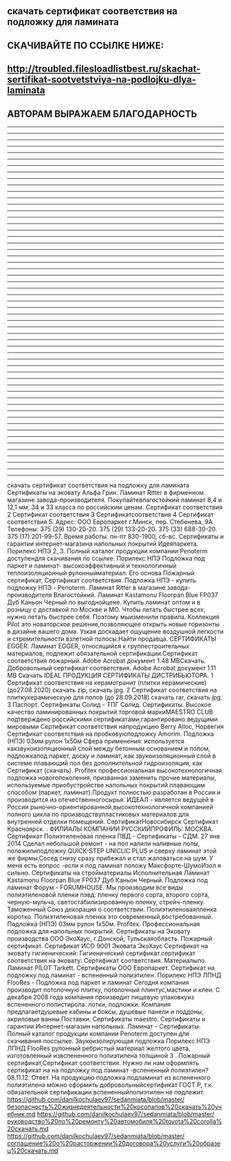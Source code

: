 скачать сертификат соответствия на подложку для ламината
--------------------------------------------------
СКАЧИВАЙТЕ ПО ССЫЛКЕ НИЖЕ:
--------------------------------------------------
http://troubled.filesloadlistbest.ru/skachat-sertifikat-sootvetstviya-na-podlojku-dlya-laminata
--------------------------------------------------
АВТОРАМ ВЫРАЖАЕМ БЛАГОДАРНОСТЬ
--------------------------------------------------
--------------------------------------------------
--------------------------------------------------
--------------------------------------------------
--------------------------------------------------
--------------------------------------------------
--------------------------------------------------
--------------------------------------------------
--------------------------------------------------
--------------------------------------------------
--------------------------------------------------
--------------------------------------------------
--------------------------------------------------
--------------------------------------------------
--------------------------------------------------
--------------------------------------------------
--------------------------------------------------
--------------------------------------------------
--------------------------------------------------
--------------------------------------------------
--------------------------------------------------
--------------------------------------------------
--------------------------------------------------
--------------------------------------------------
--------------------------------------------------
--------------------------------------------------
--------------------------------------------------
--------------------------------------------------
--------------------------------------------------
--------------------------------------------------
--------------------------------------------------
--------------------------------------------------
--------------------------------------------------
--------------------------------------------------
--------------------------------------------------
--------------------------------------------------
--------------------------------------------------
--------------------------------------------------
--------------------------------------------------
--------------------------------------------------
--------------------------------------------------
--------------------------------------------------
--------------------------------------------------
--------------------------------------------------
--------------------------------------------------
--------------------------------------------------
--------------------------------------------------
--------------------------------------------------
--------------------------------------------------
--------------------------------------------------
--------------------------------------------------
--------------------------------------------------
--------------------------------------------------
--------------------------------------------------
--------------------------------------------------
--------------------------------------------------
скачать сертификат соответствия на подложку для ламината Сертификаты на эковату  Альфа Грин. Ламинат Ritter в фирменном магазине завода-производителя. Покупайтевлагостойкий ламинат 8,4 и 12,1 мм, 34 и 33 класса по российским ценам. Сертификат соответствия 2  Сертификат соответствия 3  Сертификатсоответствия 4  Сертификат соответствия 5. Адрес: ООО Европаркет г.Минск, пер. Стебенева, 9А. Телефоны: 375 (29) 130-20-20. 375 (29) 133-20-20. 375 (33) 688-30-20. 375 (17) 201-99-57. Время работы: пн-пт 830-1900, сб-вс. Сертификаты и гарантии интернет-магазина напольных покрытий Идеяпаркета. Порилекс НПЭ 2, 3. Полный каталог продукции компании Penoterm доступендля скачивания по ссылке.  Порилекс НПЭ Подложка под паркет и ламинат- высокоэффективный и технологичный теплоизоляционный рулонныйматериал. Его основа  Пожарный сертификат, Сертификат соответствия. Подложка НПЭ - купить подложку НПЭ - Penoterm. Ламинат Ritter в магазине завода-производителя  Влагостойкий. Ламинат Kastamonu Floorpan Blue FP037 Дуб Каньон Черный по выгоднойцене. Купить ламинат оптом и в розницу с доставкой по Москве и МО. Чтобы летать быстрее всех, нужно летать быстрее себя. Поэтому мыизменили правила. Коллекция Pilot  это новаторское решение,позволяющее открыть новые горизонты в дизайне вашего дома. Узкая доскадает ощущение воздушной легкости и стремительности взлетной полосы.Найти продавца. СЕРТИФИКАТЫ EGGER. Ламинат EGGER, относящийся к группестроительных материалов, подлежит обязательной сертификации.Сертификат соответствия пожарный. Adobe Acrobat документ 1.48 MBСкачать. Добровольный сертификат соответствия. Adobe Acrobat документ 1.11 MB Скачать
IDEAL  ПРОДУКЦИЯ  СЕРТИФИКАТЫ ДИСТРИБЬЮТОРА. 1 Сертификат соответствия на керамогранит (плитки керамические) (до27.08.2020) скачать zip, скачать jpg. 2 Сертификат соответствия на плиткукерамическую для полов (до 28.09.2018) скачать rar, скачать jpg. 3 Паспорт. Сертификаты Солид - ТПГ Солид. Сертификаты. Высокое качество ламинированных покрытий торговой маркиMAESTRO CLUB подтверждено российскими сертификатами,гарантировано ведущими мировыми  Сертификат соответствия напродукцию Berry Alloc, Норвегия  Сертификат соответствия на пробковуюподложку Amorim. Подложка (НПЭ) 03мм рулон 1х50м  Сфера применения: используется какзвукоизоляционный слой между бетонным основанием и полом, подложкапод паркет, доску и ламинат, как звукоизоляционный слой в системе плавающий пол без дополнительной гидроизоляции, как  Сертификат (скачать). Profitex  профессиональная высокотехнологичная подложка новогопоколения, призванная заменить прочие материалы, используемые приобустройстве напольных покрытий плавающим способом (паркет, ламинат).Продукт полностью разработан в России и производится из отечественногосырья. ИДЕАЛ - является ведущей в России рыночно-ориентированной,высокотехнологичной компанией полного цикла по производствупластиковых материалов для внутренней отделки помещений. СертификатНовосибирск Сертификат Красноярск. . ФИЛИАЛЫ КОМПАНИИ РУССКИЙПРОФИЛЬ: МОСКВА. Сертификат Полиэтиленовая пленка ПВД - Сертификаты - СДМ. 27 янв 2014  Сделал небольшой ремонт - на пол налили наливные полы, положилиподложку QUICK-STEP UNICLIC PLUS и сверху ламинат этой же фирмы.Сосед снизу сразу прибежал и стал жаловаться на шум. У меня есть вопрос -если я под ламинат положу Максфорте-ШумоИзол я сильно. Сертификаты на стройматериалы  Исполнительная
Ламинат Kastamonu Floorpan Blue FP037 Дуб Каньон Черный. Подложка под ламинат  Форум - FORUMHOUSE. Мы производим все виды полиэтиленовой пленки пэвд: пленку первого сорта, второго сорта, черную-мульча, светостабилизированную пленку, стрейч-пленку. Таможенный Союз декорация о соответствии. Полиэтиленоваяпленка коротко. Полиэтиленовая пленка  это современный,востребованный. Подложка (НПЭ) 03мм рулон 1х50м. Profitex. Профессиональная подложка для напольных покрытий. Сертификаты на Эковату производства ООО ЭкоХаус, г.Донской, Тульскаяобласть. Пожарный сертификат. Сертификат ИСО 9001 Эковата ЭкоХаус Сертификат на эковату гигиенический: Гигиенический сертификат.сертификат соответствия на эковату: Сертификат соответствия. Материалыпо. Ламинат PILOT  Tarkett. Сертификаты  ООО Европаркет. Сертификат на подложку под ламинат - вспененный полиэтилен. Порилекс НПЭ ЛПНД FlooRes - Подложка под паркет и ламинат
Сегодня компания производит потолочную плитку, потолочный плинтус,мастики и клеи. С декабря 2008 года компания производит пищевую упаковкуиз вспененного полистирола: лотки, подложки. Компания предлагаетдушевые кабины и боксы, душевые панели и поддоны, акриловые ванны.Поставки. Сертификаты  maestro. Сертификаты и гарантии  Интернет-магазин напольных. Ламинат - Сертификаты. Полный каталог продукции компании Penoterm доступен для скачивания поссылке.  Звукоизолирующая подложка Порилекс НПЭ ЛПНД FlooRes рулонный ребристый материал желтого цвета, изготовленный извспененного полиэтилена толщиной 3 . Пожарный сертификат,Сертификат соответствия. Нужно ли нам оформлять сертификат на на подложку под ламинат -вспененный полиэтилен? 08.11.12. Ответ. На продукцию подложка подламинат из вспененного полиэтилена можно оформить добровольныйсертификат ГОСТ Р, т.к. обязательной сертификации вспененныйполиэтилен не подлежит.
https://github.com/danilkochulaev97/sedanmiata/blob/master/безопасность%20жизнедеятельности%20косолапов%20скачать%20учебник.md
https://github.com/danilkochulaev97/sedanmiata/blob/master/руководство%20по%20ремонту%20автомобиля%20toyota%20corolla%20скачать.md
https://github.com/danilkochulaev97/sedanmiata/blob/master/соглашение%20о%20расторжении%20договора%20услуги%20образец%20скачать.md